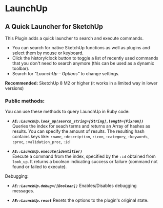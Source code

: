 LaunchUp
=================

## A Quick Launcher for SketchUp

This Plugin adds a quick launcher to search and execute commands.
* You can search for native SketchUp functions as well as plugins
  and select them by mouse or keyboard.
* Click the history/clock button to toggle a list of recently used
  commands that you don't need to search anymore (this can be used
  as a dynamic toolbar).
* Search for *"LaunchUp – Options"* to change settings.

**Recommended:**  SketchUp 8 M2 or higher (it works in a limited way in lower versions)

### Public methods:

You can use these methods to query LaunchUp in Ruby code:

* **_`AE::LaunchUp.look_up(search_string=[String],length=[Fixnum])`_**  
  Queries the index for seach terms and returns an Array of hashes as results.
  You can specify the amount of results. The resulting hash contains keys like:
  `:name`, `:description`, `:icon`, `:category`, `:keywords`, `:proc`, `:validation_proc`, `:id`

* **_`AE::LaunchUp.execute(identifier)`_**  
  Execute a command from the index, specified by the `:id` obtained from `look_up`.
  It returns a boolean indicating success or failure (command not found or failed
  to execute).

Debugging:

* **_`AE::LaunchUp.debug=([Boolean])`_**
  Enables/Disables debugging messages.

* **_`AE::LaunchUp.reset`_**
  Resets the options to the plugin's original state.
